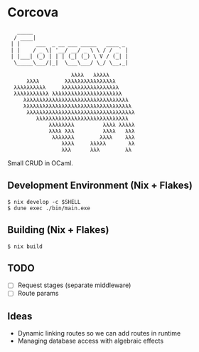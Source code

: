 # Corcova
                                           
```
   _____                              
  / ____|                             
 | |     ___  _ __ ___ _____   ____ _ 
 | |    / _ \| '__/ __/ _ \ \ / / _` |
 | |___| (_) | | | (_| (_) \ V / (_| |
  \_____\___/|_|  \___\___/ \_/ \__,_|

                    λλλλ   λλλλλ         
      λλλλ        λλλλλλλλλλλλλλλλ       
  λλλλλλλλλλ     λλλλλλλλλλλλλλλλλλ      
  λλλλλλλλλλλ λλλλλλλλλλλλλλλλλλλλλλ     
     λλλλλλλλλλλλλλλλλλλλλλλλλλλλλλλλλ   
     λλλλλλλλλλλλλλλλλλλλλλλλλλλλλλλλλλ  
      λλλλλλλλλλλλλλλλλλλλλλλλλλλλλλλλλλ 
         λλλλλλλλλλλλλλλλλλλλλλλλλλλλλ   
             λλλλλλλλ         λλλλ λλλλλ 
             λλλλ λλλ         λλλλ   λλλ 
              λλλλλλλ        λλλλ    λλλ 
                 λλλλ     λλλλλ       λλ 
                 λλλ      λλλ        λλ  
```
Small CRUD in OCaml.
## Development Environment (Nix + Flakes)
```shell
$ nix develop -c $SHELL
$ dune exec ./bin/main.exe
```

## Building (Nix + Flakes)
```shell
$ nix build
```

## TODO
- [ ] Request stages (separate middleware)
- [ ] Route params

## Ideas
- Dynamic linking routes so we can add routes in runtime
- Managing database access with algebraic effects
